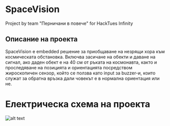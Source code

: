 # SpaceVision
Project by team "Перничани в повече" for HackTues Infinity

## Описание на проекта

SpaceVision е embedded решение за приобщаване на незрящи хора към космическата обстановка. Включва засичане на обекти и даване на сигнал, ако даден обект е на 40 см от ръката на космонавта, както и проследяване на позицията и ориентацията посредством жироскопичен сензор, който се ползва като input за buzzer-и, които служат за обратна връзка дали човекът е в нормална ориентация или не.
# Електрическа схема на проекта
![alt text](https://github.com/i-kratko/SpaceVision/blob/main/ArmModule.jpg?raw=true)
